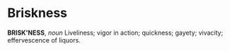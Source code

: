 # Briskness

**BRISK'NESS**, _noun_ Liveliness; vigor in action; quickness; gayety; vivacity; effervescence of liquors.